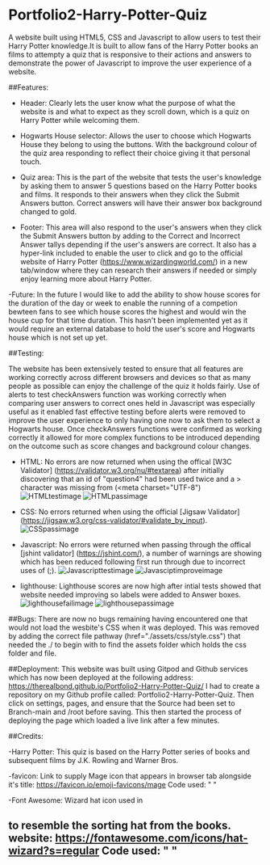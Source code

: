 # Portfolio2-Harry-Potter-Quiz
A website built using HTML5, CSS and Javascript to allow users to test their Harry Potter knowledge.It is built to allow fans of the Harry Potter books an films to attempty a quiz that is responsive to their actions and answers to demonstrate the power of Javascript to improve the user experience of a website.

##Features:

- Header: Clearly lets the user know what the purpose of what the website is and what to expect as they scroll down, which is a quiz on Harry Potter while welcoming them.

- Hogwarts House selector: Allows the user to choose which Hogwarts House they belong to using the buttons. With the background colour of the quiz area responding to reflect their choice giving it that personal touch.

- Quiz area: This is the part of the website that tests the user's knowledge by asking them to answer 5 questions based on the Harry Potter books and films. It responds to their answers when they click the Submit Answers button. Correct answers will have their answer box background changed to gold.

- Footer: This area will also respond to the user's answers when they click the Submit Answers button by adding to the Correct and Incorrect Answer tallys depending if the user's answers are correct. It also has a hyper-link included to enable the user to click and go to the official website of Harry Potter (https://www.wizardingworld.com/) in a new tab/window where they can research their answers if needed or simply enjoy learning more about Harry Potter.

-Future: In the future I would like to add the ability to show house scores for the duration of the day or week to enable the running of a competion bewteen fans to see which house scores the highest and would win the house cup for that time duration. This hasn't been implemented yet as it would require an external database to hold the user's score and Hogwarts house which is not set up yet.

##Testing:

The website has been extensively tested to ensure that all features are working correctly across different browsers and devices so that as many people as possible can enjoy the challenge of the quiz it holds fairly.
Use of alerts to test checkAnswers function was working correctly when comparing user answers to correct ones held in Javascript was especially useful as it enabled fast effective testing before alerts were removed to improve the user experience to only having one now to ask them to select a Hogwarts house. Once checkAnswers functions were confirmed as working correctly it allowed for more complex functions to be introduced depending on the outcome such as score changes and background colour changes.

- HTML: No errors are now returned when using the offical [W3C Validator] (https://validator.w3.org/nu/#textarea) after initially discovering that an id of "question4" had been used twice and a > character was missing from (<meta charset="UTF-8")
![HTMLtestimage](../Portfolio2-Harry-Potter-Quiz/assets/images/htmltest.png)
![HTMLpassimage](../Portfolio2-Harry-Potter-Quiz/assets/images/htmlpass.png)

- CSS: No errors returned when using the official [Jigsaw Validator] (https://jigsaw.w3.org/css-validator/#validate_by_input).
![CSSpassimage](../Portfolio2-Harry-Potter-Quiz/assets/images/cssjigsawpass.png)

- Javascript: No errors were returned when passing through the offical [jshint validator] (https://jshint.com/), a number of warnings are showing which has been reduced following first run through due to incorrect uses of (;).
![Javascripttestimage](../Portfolio2-Harry-Potter-Quiz/assets/images/jshinttest.png)
![Javasciptimproveimage](../Portfolio2-Harry-Potter-Quiz/assets/images/jshintimprove.png)

- lighthouse: Lighthouse scores are now high after intial tests showed that website needed improving so labels were added to Answer boxes.
![lighthousefailimage](../Portfolio2-Harry-Potter-Quiz/assets/images/lighthousefail.png)
![lighthousepassimage](../Portfolio2-Harry-Potter-Quiz/assets/images/lighthousepass.png)

##Bugs: There are now no bugs remaining having encountered one that would not load the wesbite's CSS when it was deployed. This was removed by adding the correct file pathway (href="./assets/css/style.css") that needed the ./ to begin with to find the assets folder which holds the css folder and file.

##Deployment: This website was built using Gitpod and Github services which has now been deployed at the following address: https://therealbond.github.io/Portfolio2-Harry-Potter-Quiz/ 
I had to create a repository on my Github profile called: Portfolio2-Harry-Potter-Quiz. 
Then click on settings, pages, and ensure that the Source had been set to Branch-main and /root before saving.
This then started the process of deploying the page which loaded a live link after a few minutes.

##Credits:

-Harry Potter:
This quiz is based on the Harry Potter series of books and subsequent films by J.K. Rowling and Warner Bros.


-favicon: Link to supply Mage icon that appears in browser tab alongside it's title:
 https://favicon.io/emoji-favicons/mage
Code used: "    <link rel='shortcut icon' type='image/x-icon' href='favicon.ico' />
    <link rel="apple-touch-icon" sizes="180x180" href="/apple-touch-icon.png">
    <link rel="icon" type="image/png" sizes="32x32" href="/favicon-32x32.png">
    <link rel="icon" type="image/png" sizes="16x16" href="/favicon-16x16.png">"
    
-Font Awesome: Wizard hat icon used in <h2> to resemble the sorting hat from the books.
  website: https://fontawesome.com/icons/hat-wizard?s=regular
Code used: " <i class="fa-solid fa-hat-wizard"></i>"
